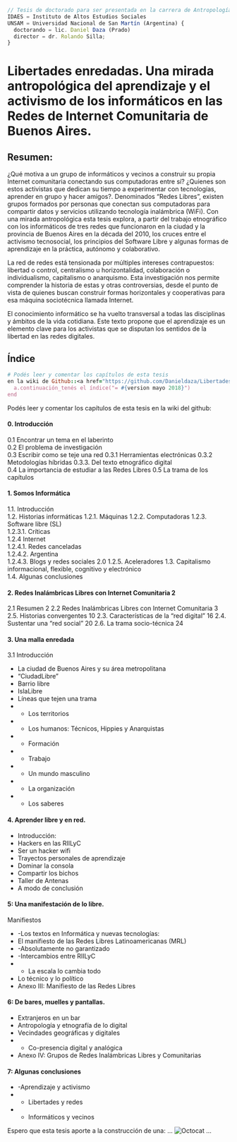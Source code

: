 
```js
// Tesis de doctorado para ser presentada en la carrera de Antropología Social y Cultural.
IDAES = Instituto de Altos Estudios Sociales
UNSAM = Universidad Nacional de San Martín (Argentina) {
  doctorando = lic. Daniel Daza (Prado)
  director = dr. Rolando Silla;
}
```

# Libertades enredadas. Una mirada antropológica del aprendizaje y el activismo de los informáticos en las Redes de Internet Comunitaria de Buenos Aires.

## Resumen:
¿Qué motiva a un grupo de informáticos y vecinos a construir su propia Internet comunitaria conectando sus computadoras entre sí? ¿Quienes son estos activistas que dedican su tiempo a experimentar con tecnologías, aprender en grupo y hacer amigos?.
Denominados “Redes Libres”, existen grupos formados por personas que conectan sus computadoras para compartir datos y servicios utilizando tecnología inalámbrica (WiFi). Con una mirada antropológica esta tesis explora, a partir del trabajo etnográfico con los informáticos de tres redes que funcionaron en la ciudad y la provincia de Buenos Aires en la década del 2010,  los cruces entre  el activismo tecnosocial, los principios del Software Libre y algunas formas de aprendizaje en la práctica, autónomo y colaborativo. 

La red de redes está tensionada por múltiples intereses contrapuestos: libertad o control, centralismo u horizontalidad, colaboración o individualismo, capitalismo o anarquismo. Esta investigación nos permite comprender la historia de estas y otras controversias, desde el punto de vista de quienes buscan construir formas horizontales y cooperativas para esa máquina sociotécnica llamada Internet. 

El conocimiento informático se ha vuelto transversal a todas las disciplinas y ámbitos de la vida cotidiana. Este texto propone que el aprendizaje es un elemento clave para los activistas que se disputan los sentidos de la libertad en las redes digitales. 


## Índice
```ruby
# Podés leer y comentar los capítulos de esta tesis
en la wiki de Github::<a href="https://github.com/Danieldaza/Libertades_enredadas/wiki">Wiki</a> 
  a.continuación_tenés el índice("= #{version mayo 2018}")
end
```
Podés leer y comentar los capítulos de esta tesis en la wiki del github: 

#### 0. Introducción	
0.1 Encontrar un tema en el laberinto	
0.2 El problema de investigación	
0.3 Escribir como se teje una red
0.3.1 Herramientas electrónicas
0.3.2 Metodologías híbridas	
0.3.3. Del texto etnográfico digital		
0.4 La importancia de estudiar a las Redes Libres
0.5 La trama de los capítulos	

#### 1. Somos Informática	
1.1. Introducción	
1.2. Historias informáticas	
1.2.1. Máquinas	
1.2.2. Computadoras	
1.2.3. Software libre (SL)	
1.2.3.1. Críticas	
1.2.4 Internet	
 1.2.4.1. Redes canceladas	
1.2.4.2. Argentina	
1.2.4.3. Blogs y redes sociales 2.0	
1.2.5. Aceleradores	
1.3. Capitalismo informacional, flexible, cognitivo y electrónico	
1.4. Algunas conclusiones	
 
#### 2. Redes Inalámbricas Libres con Internet Comunitaria	2
2.1 Resumen	2
2.2 Redes Inalámbricas Libres con Internet Comunitaria	3
2.5. Historias convergentes	10
2.3. Características de la “red digital”	16
2.4. Sustentar una “red social”	20
2.6. La trama socio-técnica	24

#### 3. Una malla enredada	
3.1 Introducción	
* La ciudad de Buenos Aires y su área metropolitana	
* “CiudadLibre”	
* Barrio libre	
* IslaLibre	
* Líneas que tejen una trama	
* - Los territorios	
* - Los humanos: Técnicos, Hippies y Anarquistas
* 	- Formación	
* 	- Trabajo	
* 	- Un mundo masculino	
* - La organización	
* - Los saberes	

#### 4. Aprender libre y en red.	
* Introducción:	
* Hackers en las RIILyC	
* Ser un hacker wifi	
* Trayectos personales de aprendizaje	
* Dominar la consola	
* Compartir los bichos	
* Taller de Antenas	
* A modo de conclusión	

#### 5: Una manifestación de lo libre.
Manifiestos	
* -Los textos en Informática y nuevas tecnologías:	
* El manifiesto de las Redes Libres Latinoamericanas (MRL)	
* -Absolutamente no garantizado	
* -Intercambios entre RIILyC	
* - La escala lo cambia todo
* Lo técnico y lo político	
* Anexo III: Manifiesto de las Redes Libres	

#### 6: De bares, muelles y pantallas.
* Extranjeros en un bar	
* Antropología y etnografía de lo digital	
* Vecindades geográficas y digitales	
* - Co-presencia digital y analógica	
* Anexo IV: Grupos de Redes Inalámbricas Libres y Comunitarias 	

#### 7: Algunas conclusiones	
* -Aprendizaje y activismo
* - Libertades y redes
* - Informáticos y vecinos



Espero que esta tesis aporte a la construcción de una: 
...
![Octocat](https://surcandolared.files.wordpress.com/2012/04/1f7f9051c.jpg?w=290&h=376)
...
